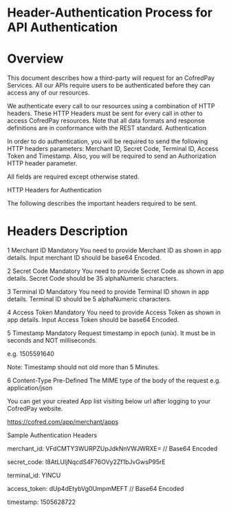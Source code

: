 # Header-Authentication Process for API Authentication

# Overview

This document describes how a third-party will request for an CofredPay  Services. All our APIs require users to be authenticated before they can access any of our resources.


 We authenticate every call to our resources using a combination of HTTP headers. These HTTP Headers must be sent for every call in other to access CofredPay resources. Note that all data formats and response definitions are in conformance with the REST standard.
Authentication

 In order to do authentication, you will be required to send the following HTTP headers parameters: Merchant ID, Secret Code, Terminal ID, Access Token and Timestamp. Also, you will be required to send an Authorization HTTP header parameter.

All fields are required except otherwise stated.

HTTP Headers for Authentication 

The following describes the important headers required to be sent.

#	Headers		Description

1	Merchant ID	Mandatory	You need to provide Merchant ID as                  shown in app details. Input merchant ID should be base64 Encoded.

2	Secret Code	Mandatory	You need to provide Secret Code as                  shown in app details. Secret Code should be 35 alphaNumeric characters.

3	Terminal ID	Mandatory	You need to provide Terminal ID shown in app details. Terminal ID should be 5 alphaNumeric characters.

4	Access Token	Mandatory	You need to provide Access Token as                  shown in app details. Input Access Token should be base64 Encoded.

5	Timestamp	Mandatory	Request timestamp in epoch (unix). It must be in seconds and NOT milliseconds.

e.g. 1505591640

Note: Timestamp should not old more than 5 Minutes.

6	Content-Type	Pre-Defined	The MIME type of the body of the request e.g. application/json

You can get your created App list visiting below url after logging to your CofredPay website.

https://cofred.com/app/merchant/apps

Sample Authentication Headers


merchant_id: VFdCMTY3WURPZUpJdkNnVWJWRXE=   // Base64 Encoded

secret_code: I8AtLUljNqcdS4F76OVy2Zf1bJvGwsP95rE

terminal_id: YINCU

access_token: dUp4dEtybVg0UmpmMEFT  // Base64 Encoded

timestamp: 1505628722
